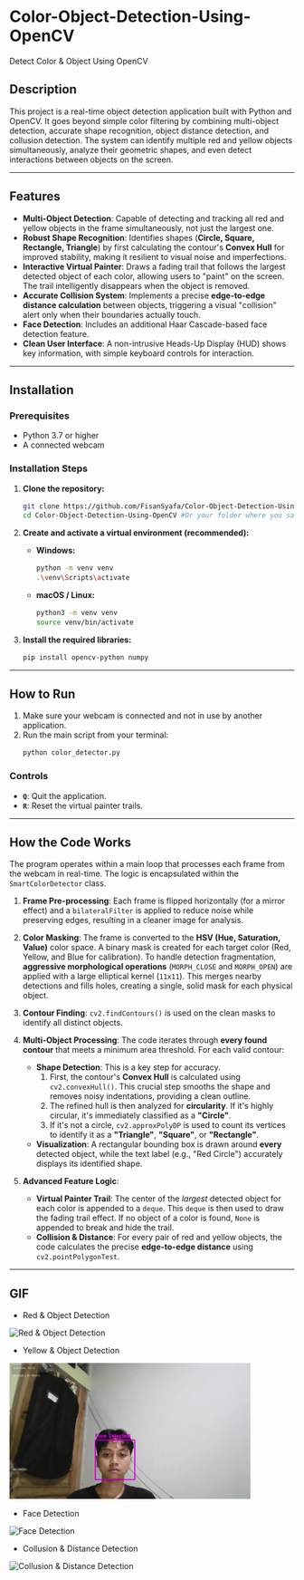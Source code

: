 # Color-Object-Detection-Using-OpenCV
Detect Color &amp; Object Using OpenCV

## Description
This project is a real-time object detection application built with Python and OpenCV. It goes beyond simple color filtering by combining multi-object detection, accurate shape recognition, object distance detection, and collusion detection. The system can identify multiple red and yellow objects simultaneously, analyze their geometric shapes, and even detect interactions between objects on the screen.

---

## Features
- **Multi-Object Detection**: Capable of detecting and tracking all red and yellow objects in the frame simultaneously, not just the largest one.
- **Robust Shape Recognition**: Identifies shapes (**Circle, Square, Rectangle, Triangle**) by first calculating the contour's **Convex Hull** for improved stability, making it resilient to visual noise and imperfections.
- **Interactive Virtual Painter**: Draws a fading trail that follows the largest detected object of each color, allowing users to "paint" on the screen. The trail intelligently disappears when the object is removed.
- **Accurate Collision System**: Implements a precise **edge-to-edge distance calculation** between objects, triggering a visual "collision" alert only when their boundaries actually touch.
- **Face Detection**: Includes an additional Haar Cascade-based face detection feature.
- **Clean User Interface**: A non-intrusive Heads-Up Display (HUD) shows key information, with simple keyboard controls for interaction.

---

## Installation

### Prerequisites
- Python 3.7 or higher
- A connected webcam

### Installation Steps
1.  **Clone the repository:**
    ```bash
    git clone https://github.com/FisanSyafa/Color-Object-Detection-Using-OpenCV.git
    cd Color-Object-Detection-Using-OpenCV #Or your folder where you save
    ```

2.  **Create and activate a virtual environment (recommended):**
    -   **Windows:**
        ```bash
        python -m venv venv
        .\venv\Scripts\activate
        ```
    -   **macOS / Linux:**
        ```bash
        python3 -m venv venv
        source venv/bin/activate
        ```

3.  **Install the required libraries:**
    ```bash
    pip install opencv-python numpy
    ```

---

## How to Run

1.  Make sure your webcam is connected and not in use by another application.
2.  Run the main script from your terminal:
    ```bash
    python color_detector.py
    ```

### Controls
- **`Q`**: Quit the application.
- **`R`**: Reset the virtual painter trails.

---

## How the Code Works

The program operates within a main loop that processes each frame from the webcam in real-time. The logic is encapsulated within the `SmartColorDetector` class.

1.  **Frame Pre-processing**: Each frame is flipped horizontally (for a mirror effect) and a `bilateralFilter` is applied to reduce noise while preserving edges, resulting in a cleaner image for analysis.

2.  **Color Masking**: The frame is converted to the **HSV (Hue, Saturation, Value)** color space. A binary mask is created for each target color (Red, Yellow, and Blue for calibration). To handle detection fragmentation, **aggressive morphological operations** (`MORPH_CLOSE` and `MORPH_OPEN`) are applied with a large elliptical kernel (`11x11`). This merges nearby detections and fills holes, creating a single, solid mask for each physical object.

3.  **Contour Finding**: `cv2.findContours()` is used on the clean masks to identify all distinct objects.

4.  **Multi-Object Processing**: The code iterates through **every found contour** that meets a minimum area threshold. For each valid contour:
    -   **Shape Detection**: This is a key step for accuracy.
        1.  First, the contour's **Convex Hull** is calculated using `cv2.convexHull()`. This crucial step smooths the shape and removes noisy indentations, providing a clean outline.
        2.  The refined hull is then analyzed for **circularity**. If it's highly circular, it's immediately classified as a **"Circle"**.
        3.  If it's not a circle, `cv2.approxPolyDP` is used to count its vertices to identify it as a **"Triangle"**, **"Square"**, or **"Rectangle"**.
    -   **Visualization**: A rectangular bounding box is drawn around **every** detected object, while the text label (e.g., "Red Circle") accurately displays its identified shape.

5.  **Advanced Feature Logic**:
    -   **Virtual Painter Trail**: The center of the *largest* detected object for each color is appended to a `deque`. This `deque` is then used to draw the fading trail effect. If no object of a color is found, `None` is appended to break and hide the trail.
    -   **Collision & Distance**: For every pair of red and yellow objects, the code calculates the precise **edge-to-edge distance** using `cv2.pointPolygonTest`.

---

## GIF

- Red & Object Detection
  
![Red & Object Detection](assets/red_detection.gif)

- Yellow & Object Detection
  
![Yellow & Object Detection](assets/yellow_detection.gif)

- Face Detection
  
![Face Detection](assets/face_detection.gif)

- Collusion & Distance Detection
  
![Collusion & Distance Detection](assets/collusion_detection.gif)
